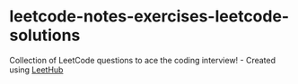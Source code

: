 # leetcode-notes-exercises-leetcode-solutions
Collection of LeetCode questions to ace the coding interview! - Created using [LeetHub](https://github.com/QasimWani/LeetHub)
